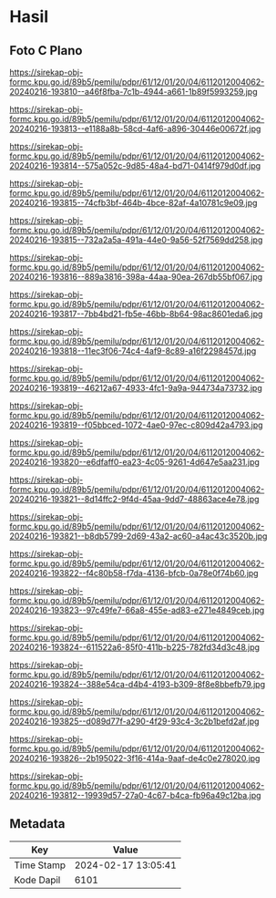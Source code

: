 # Hasil

## Foto C Plano

https://sirekap-obj-formc.kpu.go.id/89b5/pemilu/pdpr/61/12/01/20/04/6112012004062-20240216-193810--a46f8fba-7c1b-4944-a661-1b89f5993259.jpg

https://sirekap-obj-formc.kpu.go.id/89b5/pemilu/pdpr/61/12/01/20/04/6112012004062-20240216-193813--e1188a8b-58cd-4af6-a896-30446e00672f.jpg

https://sirekap-obj-formc.kpu.go.id/89b5/pemilu/pdpr/61/12/01/20/04/6112012004062-20240216-193814--575a052c-9d85-48a4-bd71-0414f979d0df.jpg

https://sirekap-obj-formc.kpu.go.id/89b5/pemilu/pdpr/61/12/01/20/04/6112012004062-20240216-193815--74cfb3bf-464b-4bce-82af-4a10781c9e09.jpg

https://sirekap-obj-formc.kpu.go.id/89b5/pemilu/pdpr/61/12/01/20/04/6112012004062-20240216-193815--732a2a5a-491a-44e0-9a56-52f7569dd258.jpg

https://sirekap-obj-formc.kpu.go.id/89b5/pemilu/pdpr/61/12/01/20/04/6112012004062-20240216-193816--889a3816-398a-44aa-90ea-267db55bf067.jpg

https://sirekap-obj-formc.kpu.go.id/89b5/pemilu/pdpr/61/12/01/20/04/6112012004062-20240216-193817--7bb4bd21-fb5e-46bb-8b64-98ac8601eda6.jpg

https://sirekap-obj-formc.kpu.go.id/89b5/pemilu/pdpr/61/12/01/20/04/6112012004062-20240216-193818--11ec3f06-74c4-4af9-8c89-a16f2298457d.jpg

https://sirekap-obj-formc.kpu.go.id/89b5/pemilu/pdpr/61/12/01/20/04/6112012004062-20240216-193819--46212a67-4933-4fc1-9a9a-944734a73732.jpg

https://sirekap-obj-formc.kpu.go.id/89b5/pemilu/pdpr/61/12/01/20/04/6112012004062-20240216-193819--f05bbced-1072-4ae0-97ec-c809d42a4793.jpg

https://sirekap-obj-formc.kpu.go.id/89b5/pemilu/pdpr/61/12/01/20/04/6112012004062-20240216-193820--e6dfaff0-ea23-4c05-9261-4d647e5aa231.jpg

https://sirekap-obj-formc.kpu.go.id/89b5/pemilu/pdpr/61/12/01/20/04/6112012004062-20240216-193821--8d14ffc2-9f4d-45aa-9dd7-48863ace4e78.jpg

https://sirekap-obj-formc.kpu.go.id/89b5/pemilu/pdpr/61/12/01/20/04/6112012004062-20240216-193821--b8db5799-2d69-43a2-ac60-a4ac43c3520b.jpg

https://sirekap-obj-formc.kpu.go.id/89b5/pemilu/pdpr/61/12/01/20/04/6112012004062-20240216-193822--f4c80b58-f7da-4136-bfcb-0a78e0f74b60.jpg

https://sirekap-obj-formc.kpu.go.id/89b5/pemilu/pdpr/61/12/01/20/04/6112012004062-20240216-193823--97c49fe7-66a8-455e-ad83-e271e4849ceb.jpg

https://sirekap-obj-formc.kpu.go.id/89b5/pemilu/pdpr/61/12/01/20/04/6112012004062-20240216-193824--611522a6-85f0-411b-b225-782fd34d3c48.jpg

https://sirekap-obj-formc.kpu.go.id/89b5/pemilu/pdpr/61/12/01/20/04/6112012004062-20240216-193824--388e54ca-d4b4-4193-b309-8f8e8bbefb79.jpg

https://sirekap-obj-formc.kpu.go.id/89b5/pemilu/pdpr/61/12/01/20/04/6112012004062-20240216-193825--d089d77f-a290-4f29-93c4-3c2b1befd2af.jpg

https://sirekap-obj-formc.kpu.go.id/89b5/pemilu/pdpr/61/12/01/20/04/6112012004062-20240216-193826--2b195022-3f16-414a-9aaf-de4c0e278020.jpg

https://sirekap-obj-formc.kpu.go.id/89b5/pemilu/pdpr/61/12/01/20/04/6112012004062-20240216-193812--19939d57-27a0-4c67-b4ca-fb96a49c12ba.jpg


## Metadata

| Key        | Value               |
| ---------- | ------------------- |
| Time Stamp | 2024-02-17 13:05:41 |
| Kode Dapil | 6101                |



